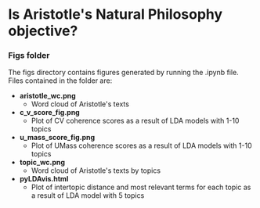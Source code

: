 # Is Aristotle's Natural Philosophy objective?

### Figs folder

The figs directory contains figures generated by running the .ipynb file. Files contained in the folder are:

 - **aristotle_wc.png**
	 - Word cloud of Aristotle's texts
 - **c_v_score_fig.png**
	 - Plot of CV coherence scores as a result of LDA models with 1-10 topics
 - **u_mass_score_fig.png**
	 - Plot of UMass coherence scores as a result of LDA models with 1-10 topics
 - **topic_wc.png**
	 - Word cloud of Aristotle's texts by topics
 - **pyLDAvis.html**
	 - Plot of intertopic distance and most relevant terms for each topic as a result of LDA model with 5 topics
